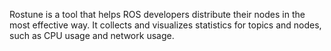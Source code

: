 Rostune is a tool that helps ROS developers distribute their nodes in
the most effective way. It collects and visualizes statistics for
topics and nodes, such as CPU usage and network usage.
